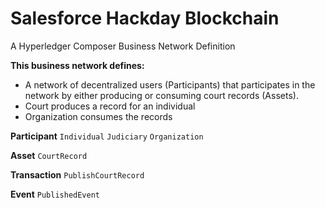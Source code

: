 # Salesforce Hackday Blockchain
A Hyperledger Composer Business Network Definition

**This business network defines:**
- A network of decentralized users (Participants) that participates in the network by either producing or consuming court records (Assets).
- Court produces a record for an individual
- Organization consumes the records

**Participant**
`Individual`
`Judiciary`
`Organization`

**Asset**
`CourtRecord`

**Transaction**
`PublishCourtRecord`

**Event**
`PublishedEvent`


